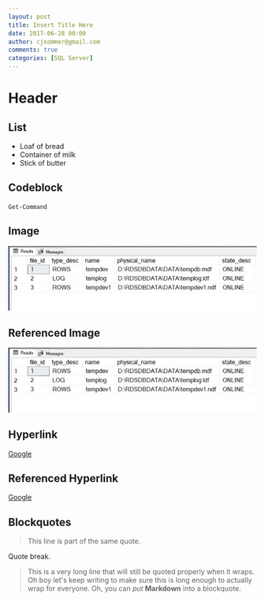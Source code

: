 ```yaml
---
layout: post
title: Insert Title Here
date: 2017-06-28 00:00
author: cjsommer@gmail.com
comments: true
categories: [SQL Server]
---
```


# Header 

## List
* Loaf of bread
* Container of milk
* Stick of butter

## Codeblock
```
Get-Command
```

## Image
![Database Files After](/img/2017/08/database_files_after.png)

## Referenced Image
[img_database_files]: /img/2017/08/database_files_after.png
![Database Files After][img_database_files]

## Hyperlink
[Google](http://www.google.com)

## Referenced Hyperlink
[link_google]: http://www.google.com
[Google][link_google]

## Blockquotes
> This line is part of the same quote.

Quote break.

> This is a very long line that will still be quoted properly when it wraps. Oh boy let's keep writing to make sure this is long enough to actually wrap for everyone. Oh, you can *put* **Markdown** into a blockquote. 